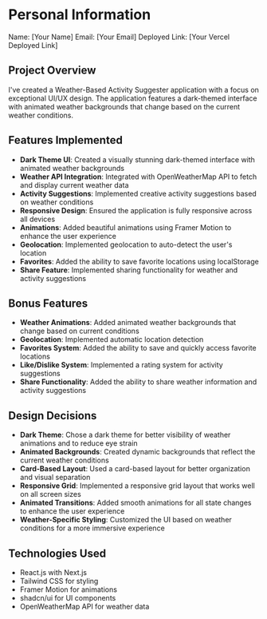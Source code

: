 # Personal Information

Name: [Your Name]
Email: [Your Email]
Deployed Link: [Your Vercel Deployed Link]

## Project Overview

I've created a Weather-Based Activity Suggester application with a focus on exceptional UI/UX design. The application features a dark-themed interface with animated weather backgrounds that change based on the current weather conditions.

## Features Implemented

- **Dark Theme UI**: Created a visually stunning dark-themed interface with animated weather backgrounds
- **Weather API Integration**: Integrated with OpenWeatherMap API to fetch and display current weather data
- **Activity Suggestions**: Implemented creative activity suggestions based on weather conditions
- **Responsive Design**: Ensured the application is fully responsive across all devices
- **Animations**: Added beautiful animations using Framer Motion to enhance the user experience
- **Geolocation**: Implemented geolocation to auto-detect the user's location
- **Favorites**: Added the ability to save favorite locations using localStorage
- **Share Feature**: Implemented sharing functionality for weather and activity suggestions

## Bonus Features

- **Weather Animations**: Added animated weather backgrounds that change based on current conditions
- **Geolocation**: Implemented automatic location detection
- **Favorites System**: Added the ability to save and quickly access favorite locations
- **Like/Dislike System**: Implemented a rating system for activity suggestions
- **Share Functionality**: Added the ability to share weather information and activity suggestions

## Design Decisions

- **Dark Theme**: Chose a dark theme for better visibility of weather animations and to reduce eye strain
- **Animated Backgrounds**: Created dynamic backgrounds that reflect the current weather conditions
- **Card-Based Layout**: Used a card-based layout for better organization and visual separation
- **Responsive Grid**: Implemented a responsive grid layout that works well on all screen sizes
- **Animated Transitions**: Added smooth animations for all state changes to enhance the user experience
- **Weather-Specific Styling**: Customized the UI based on weather conditions for a more immersive experience

## Technologies Used

- React.js with Next.js
- Tailwind CSS for styling
- Framer Motion for animations
- shadcn/ui for UI components
- OpenWeatherMap API for weather data
